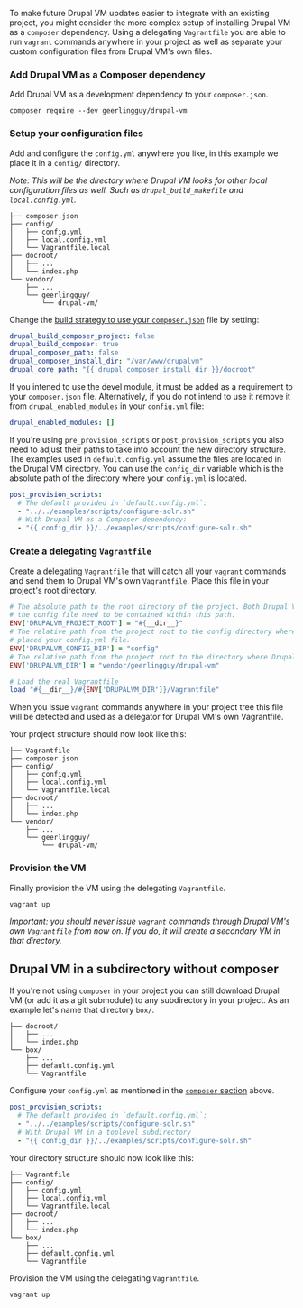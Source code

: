 To make future Drupal VM updates easier to integrate with an existing project, you might consider the more complex setup of installing Drupal VM as a `composer` dependency. Using a delegating `Vagrantfile` you are able to run `vagrant` commands anywhere in your project as well as separate your custom configuration files from Drupal VM's own files.

### Add Drupal VM as a Composer dependency

Add Drupal VM as a development dependency to your `composer.json`.

```
composer require --dev geerlingguy/drupal-vm
```

### Setup your configuration files

Add and configure the `config.yml` anywhere you like, in this example we place it in a `config/` directory.

_Note: This will be the directory where Drupal VM looks for other local configuration files as well. Such as `drupal_build_makefile` and `local.config.yml`._

```
├── composer.json
├── config/
│   ├── config.yml
│   ├── local.config.yml
│   └── Vagrantfile.local
├── docroot/
│   ├── ...
│   └── index.php
└── vendor/
    ├── ...
    └── geerlingguy/
        └── drupal-vm/
```

Change the [build strategy to use your `composer.json`](composer.md#using-composer-when-drupal-vm-is-a-composer-dependency-itself) file by setting:

```yaml
drupal_build_composer_project: false
drupal_build_composer: true
drupal_composer_path: false
drupal_composer_install_dir: "/var/www/drupalvm"
drupal_core_path: "{{ drupal_composer_install_dir }}/docroot"
```

If you intened to use the devel module, it must be added as a requirement to your `composer.json` file. Alternatively, if you do not intend to use it remove it from `drupal_enabled_modules` in your `config.yml` file:

```yaml
drupal_enabled_modules: []
```

If you're using `pre_provision_scripts` or `post_provision_scripts` you also need to adjust their paths to take into account the new directory structure. The examples used in `default.config.yml` assume the files are located in the Drupal VM directory. You can use the `config_dir` variable which is the absolute path of the directory where your `config.yml` is located.

```yaml
post_provision_scripts:
  # The default provided in `default.config.yml`:
  - "../../examples/scripts/configure-solr.sh"
  # With Drupal VM as a Composer dependency:
  - "{{ config_dir }}/../examples/scripts/configure-solr.sh"
```

### Create a delegating `Vagrantfile`

Create a delegating `Vagrantfile` that will catch all your `vagrant` commands and send them to Drupal VM's own `Vagrantfile`. Place this file in your project's root directory.

```ruby
# The absolute path to the root directory of the project. Both Drupal VM and
# the config file need to be contained within this path.
ENV['DRUPALVM_PROJECT_ROOT'] = "#{__dir__}"
# The relative path from the project root to the config directory where you
# placed your config.yml file.
ENV['DRUPALVM_CONFIG_DIR'] = "config"
# The relative path from the project root to the directory where Drupal VM is located.
ENV['DRUPALVM_DIR'] = "vendor/geerlingguy/drupal-vm"

# Load the real Vagrantfile
load "#{__dir__}/#{ENV['DRUPALVM_DIR']}/Vagrantfile"
```

When you issue `vagrant` commands anywhere in your project tree this file will be detected and used as a delegator for Drupal VM's own Vagrantfile.

Your project structure should now look like this:

```
├── Vagrantfile
├── composer.json
├── config/
│   ├── config.yml
│   ├── local.config.yml
│   └── Vagrantfile.local
├── docroot/
│   ├── ...
│   └── index.php
└── vendor/
    ├── ...
    └── geerlingguy/
        └── drupal-vm/
```

### Provision the VM

Finally provision the VM using the delegating `Vagrantfile`.

```sh
vagrant up
```

_Important: you should never issue `vagrant` commands through Drupal VM's own `Vagrantfile` from now on. If you do, it will create a secondary VM in that directory._

## Drupal VM in a subdirectory without composer

If you're not using `composer` in your project you can still download  Drupal VM (or add it as a git submodule) to any subdirectory in your project. As an example let's name that directory `box/`.

```
├── docroot/
│   ├── ...
│   └── index.php
└── box/
    ├── ...
    ├── default.config.yml
    └── Vagrantfile
```

Configure your `config.yml` as mentioned in the [`composer` section](#setup-your-configuration-files) above.

```yaml
post_provision_scripts:
  # The default provided in `default.config.yml`:
  - "../../examples/scripts/configure-solr.sh"
  # With Drupal VM in a toplevel subdirectory
  - "{{ config_dir }}/../examples/scripts/configure-solr.sh"
```

Your directory structure should now look like this:

```
├── Vagrantfile
├── config/
│   ├── config.yml
│   ├── local.config.yml
│   └── Vagrantfile.local
├── docroot/
│   ├── ...
│   └── index.php
└── box/
    ├── ...
    ├── default.config.yml
    └── Vagrantfile
```

Provision the VM using the delegating `Vagrantfile`.

```sh
vagrant up
```
